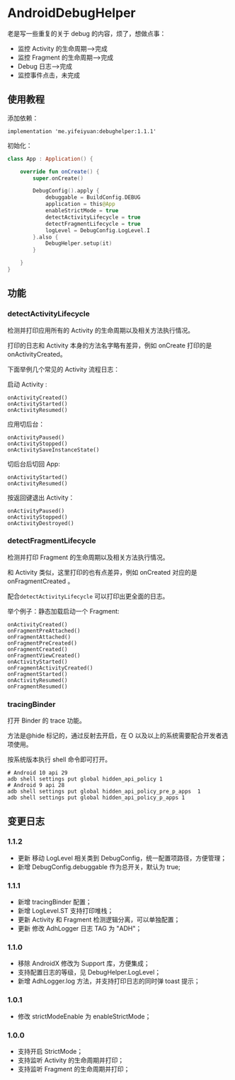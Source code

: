# AndroidDebugHelper


老是写一些重复的关于 debug 的内容，烦了，想做点事：

- 监控 Activity 的生命周期-->完成
- 监控 Fragment 的生命周期-->完成
- Debug 日志-->完成
- 监控事件点击，未完成

## 使用教程

添加依赖：

```
implementation 'me.yifeiyuan:debughelper:1.1.1'
```

初始化：

```kotlin
class App : Application() {

    override fun onCreate() {
        super.onCreate()

        DebugConfig().apply {
            debuggable = BuildConfig.DEBUG
            application = this@App
            enableStrictMode = true
            detectActivityLifecycle = true
            detectFragmentLifecycle = true
            logLevel = DebugConfig.LogLevel.I
        }.also {
            DebugHelper.setup(it)
        }

    }
}
```

## 功能


### detectActivityLifecycle

检测并打印应用所有的 Activity 的生命周期以及相关方法执行情况。

打印的日志和 Activity 本身的方法名字略有差异，例如 onCreate 打印的是 onActivityCreated。

下面举例几个常见的 Activity 流程日志：

启动 Activity :
```
onActivityCreated()
onActivityStarted()
onActivityResumed()
```

应用切后台：
```
onActivityPaused()
onActivityStopped()
onActivitySaveInstanceState()
```

切后台后切回 App:
```
onActivityStarted()
onActivityResumed()
```

按返回键退出 Activity：
```
onActivityPaused()
onActivityStopped()
onActivityDestroyed()
```

### detectFragmentLifecycle

检测并打印 Fragment 的生命周期以及相关方法执行情况。

和 Activity 类似，这里打印的也有点差异，例如 onCreated 对应的是 onFragmentCreated 。

配合`detectActivityLifecycle` 可以打印出更全面的日志。


举个例子：静态加载启动一个 Fragment:

```
onActivityCreated()
onFragmentPreAttached()
onFragmentAttached()
onFragmentPreCreated()
onFragmentCreated()
onFragmentViewCreated()
onActivityStarted()
onFragmentActivityCreated()
onFragmentStarted()
onActivityResumed()
onFragmentResumed()
```

### tracingBinder

打开 Binder 的 trace 功能。

方法是@hide 标记的，通过反射去开启，在 O 以及以上的系统需要配合开发者选项使用。

按系统版本执行 shell 命令即可打开。

```shell
# Android 10 api 29
adb shell settings put global hidden_api_policy 1
# Android 9 api 28
adb shell settings put global hidden_api_policy_pre_p_apps  1
adb shell settings put global hidden_api_policy_p_apps 1
```

## 变更日志

### 1.1.2

- 更新 移动 LogLevel 相关类到 DebugConfig，统一配置项路径，方便管理；
- 新增 DebugConfig.debuggable 作为总开关，默认为 true;


### 1.1.1

- 新增 tracingBinder 配置；
- 新增 LogLevel.ST 支持打印堆栈；
- 更新 Activity 和 Fragment 检测逻辑分离，可以单独配置；
- 更新 修改 AdhLogger 日志 TAG 为 "ADH"；

### 1.1.0

- 移除 AndroidX 修改为 Support 库，方便集成；
- 支持配置日志的等级，见 DebugHelper.LogLevel；
- 新增 AdhLogger.log 方法，并支持打印日志的同时弹 toast 提示；

### 1.0.1

- 修改 strictModeEnable 为 enableStrictMode；

### 1.0.0

- 支持开启 StrictMode；
- 支持监听 Activity 的生命周期并打印；
- 支持监听 Fragment 的生命周期并打印；